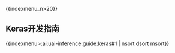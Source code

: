 {{indexmenu_n>20}}

## Keras开发指南

{{indexmenu>:ai:uai-inference:guide:keras#1 | nsort dsort msort}}
